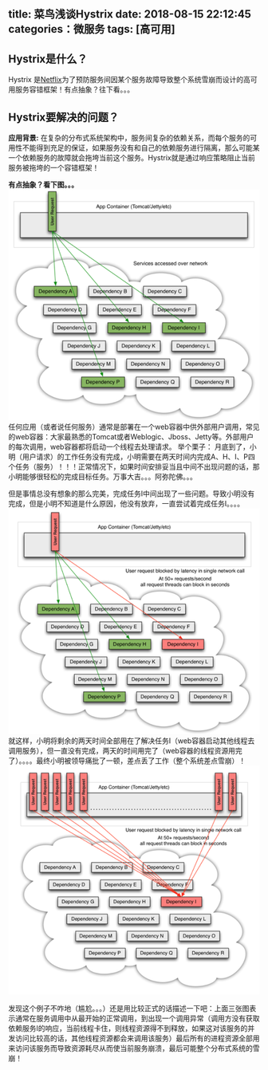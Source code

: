 title: 菜鸟浅谈Hystrix
date: 2018-08-15 22:12:45
categories：微服务
tags: [高可用]
---

## Hystrix是什么？
 Hystrix 是[Netflix](https://www.netflix.com/)为了预防服务间因某个服务故障导致整个系统雪崩而设计的高可用服务容错框架！有点抽象？往下看。。。

## Hystrix要解决的问题？
 **应用背景:**
 在复杂的分布式系统架构中，服务间复杂的依赖关系，而每个服务的可用性不能得到充足的保证，如果服务没有和自己的依赖服务进行隔离，那么可能某一个依赖服务的故障就会拖垮当前这个服务。Hystrix就是通过响应策略阻止当前服务被拖垮的一个容错框架！

**有点抽象？看下图。。。**
![服务依赖](https://raw.githubusercontent.com/lz330718637/Images/master/20180812232203.png)
任何应用（或者说任何服务）通常是部署在一个web容器中供外部用户调用，常见的web容器：大家最熟悉的Tomcat或者Weblogic、Jboss、Jetty等。外部用户的每次调用，web容器都将启动一个线程去处理请求。
举个栗子：
月底到了，小明（用户请求）的工作任务没有完成，小明需要在两天时间内完成A、H、I、P四个任务（服务）！！！正常情况下，如果时间安排妥当且中间不出现问题的话，那小明能够很轻松的完成目标任务。万事大吉。。。阿弥陀佛。。。

但是事情总没有想象的那么完美，完成任务I中间出现了一些问题。导致小明没有完成，但是小明不知道是什么原因，他没有放弃，一直尝试着完成任务I。。。。
![服务依赖](https://raw.githubusercontent.com/lz330718637/Images/master/20180812234547.png)
就这样，小明将剩余的两天时间全部用在了解决任务I（web容器启动其他线程去调用服务），但一直没有完成，两天的时间用完了（web容器的线程资源用完了）。。。。最终小明被领导痛批了一顿，差点丢了工作（整个系统差点雪崩）！
![服务依赖](https://raw.githubusercontent.com/lz330718637/Images/master/20180812235329.png)

发现这个例子不咋地（尴尬。。。）还是用比较正式的话描述一下吧：上面三张图表示通常在服务调用中从最开始的正常调用，到出现一个调用异常（调用方没有获取依赖服务I的响应，当前线程卡住，则线程资源得不到释放，如果这对该服务的并发访问比较高的话，其他线程资源都会来调用该服务）最后所有的进程资源全部用来访问该服务而导致资源耗尽从而使当前服务崩溃，最后可能整个分布式系统的雪崩！